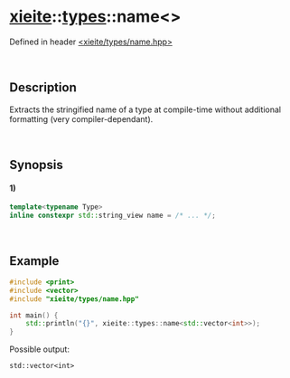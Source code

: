 # [xieite](../../xieite.md)\:\:[types](../../types.md)\:\:name\<\>
Defined in header [<xieite/types/name.hpp>](../../../include/xieite/types/name.hpp)

&nbsp;

## Description
Extracts the stringified name of a type at compile-time without additional formatting (very compiler-dependant).

&nbsp;

## Synopsis
#### 1)
```cpp
template<typename Type>
inline constexpr std::string_view name = /* ... */;
```

&nbsp;

## Example
```cpp
#include <print>
#include <vector>
#include "xieite/types/name.hpp"

int main() {
    std::println("{}", xieite::types::name<std::vector<int>>);
}
```
Possible output:
```
std::vector<int>
```

